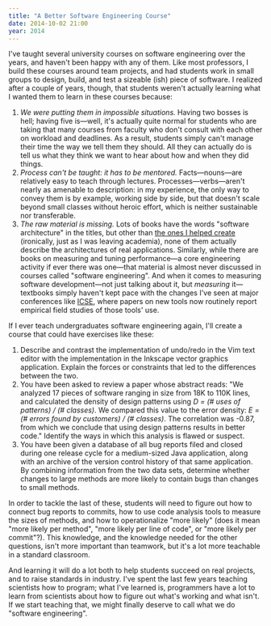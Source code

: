 ```yaml
---
title: "A Better Software Engineering Course"
date: 2014-10-02 21:00
year: 2014
---
```

<p>
  I've taught several university courses on software engineering over the years,
  and haven't been happy with any of them.
  Like most professors,
  I build these courses around team projects,
  and had students work in small groups to design, build, and test a sizeable (ish) piece of software.
  I realized after a couple of years,
  though,
  that students weren't actually learning what I wanted them to learn in these courses because:
</p>
<ol>
  <li>
    <em>We were putting them in impossible situations.</em>
    Having two bosses is hell;
    having five is&mdash;well, it's actually quite normal for students
    who are taking that many courses
    from faculty who don't consult with each other on workload and deadlines.
    As a result,
    students simply can't manage their time the way we tell them they should.
    All they can actually do is tell us what they think we want to hear
    about how and when they did things.
  </li>
  <li>
    <em>Process can't be taught: it has to be mentored.</em>
    Facts&mdash;nouns&mdash;are relatively easy to teach through lectures.
    Processes&mdash;verbs&mdash;aren't nearly as amenable to description:
    in my experience,
    the only way to convey them is by example,
    working side by side,
    but that doesn't scale beyond small classes without heroic effort,
    which is neither sustainable nor transferable.
  </li>
  <li>
    <em>The raw material is missing.</em>
    Lots of books have the words "software architecture" in the titles,
    but other than <a href="http://aosabook.org">the ones I helped create</a>
    (ironically, just as I was leaving academia),
    none of them actually describe the architectures of real applications.
    Similarly,
    while there are books on measuring and tuning performance&mdash;a
    core engineering activity if ever there was one&mdash;that
    material is almost never discussed in courses called "software engineering".
    And when it comes to measuring software development&mdash;not just
    talking about it, but <em>measuring</em> it&mdash;textbooks
    simply haven't kept pace with the changes I've seen at major conferences
    like <a href="http://www.icse-conferences.org/">ICSE</a>,
    where papers on new tools now routinely report
    empirical field studies of those tools' use.
  </li>
</ol>
<p>
  If I ever teach undergraduates software engineering again,
  I'll create a course that could have exercises like these:
</p>
<ol>
  <li>
    Describe and contrast the implementation of undo/redo in the Vim text editor
    with the implementation in the Inkscape vector graphics application.
    Explain the forces or constraints that led to the differences between the two.
  </li>
  <li>
    You have been asked to review a paper whose abstract reads:
    "We analyzed 17 pieces of software ranging in size from 18K to 110K lines,
    and calculated the density of design patterns using
    <em>D = (# uses of patterns) / (# classes)</em>.
    We compared this value to the error density:
    <em>E = (# errors found by customers) / (# classes)</em>.
    The correlation was -0.87,
    from which we conclude that using design patterns results in better code."
    Identify the ways in which this analysis is flawed or suspect.
  </li>
  <li>
    You have been given a database
    of all bug reports filed and closed during one release cycle for a medium-sized Java application,
    along with an archive of the version control history of that same application.
    By combining information from the two data sets,
    determine whether changes to large methods are more likely to contain bugs
    than changes to small methods.
  </li>
</ol>
<p>
  In order to tackle the last of these,
  students will need to figure out how to connect bug reports to commits,
  how to use code analysis tools to measure the sizes of methods,
  and how to operationalize "more likely"
  (does it mean "more likely per method",
  "more likely per line of code",
  or "more likely per commit"?).
  This knowledge,
  and the knowledge needed for the other questions,
  isn't more important than teamwork,
  but it's a lot more teachable in a standard classroom.
</p>
<p>
  And learning it will do a lot both to help students succeed on real projects,
  and to raise standards in industry.
  I've spent the last few years teaching scientists how to program;
  what I've learned is,
  programmers have a lot to learn from scientists about
  how to figure out what's working and what isn't.
  If we start teaching that,
  we might finally deserve to call what we do "software engineering".
</p>
